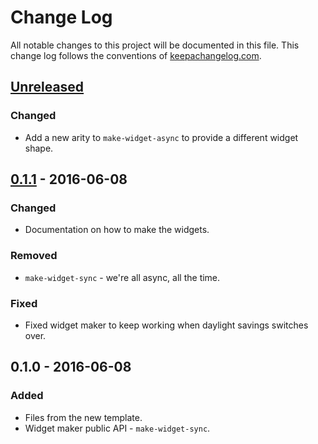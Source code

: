 # Change Log
All notable changes to this project will be documented in this file. This change log follows the conventions of [keepachangelog.com](http://keepachangelog.com/).

## [Unreleased]
### Changed
- Add a new arity to `make-widget-async` to provide a different widget shape.

## [0.1.1] - 2016-06-08
### Changed
- Documentation on how to make the widgets.

### Removed
- `make-widget-sync` - we're all async, all the time.

### Fixed
- Fixed widget maker to keep working when daylight savings switches over.

## 0.1.0 - 2016-06-08
### Added
- Files from the new template.
- Widget maker public API - `make-widget-sync`.

[Unreleased]: https://github.com/your-name/chord-melody/compare/0.1.1...HEAD
[0.1.1]: https://github.com/your-name/chord-melody/compare/0.1.0...0.1.1
